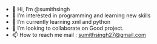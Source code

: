- 👋 Hi, I’m @sumithsingh
- 👀 I’m interested in programming and learning new skills
- 🌱 I’m currently learning xml and python
- 💞️ I’m looking to collaborate on Good project.
- 📫 How to reach me mail : sumithsingh27@gmail.com

<!---
sumithsingh/sumithsingh is a ✨ special ✨ repository because its `README.md` (this file) appears on your GitHub profile.
You can click the Preview link to take a look at your changes.
--->
